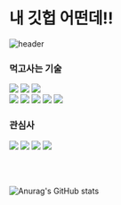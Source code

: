# 내 깃헙 어떤데!!

![header](https://capsule-render.vercel.app/api?type=transparent&height=150&text=Brogrammer&fontColor=C5715D&fontSize=30&fontAlign=40&stroke=594A54&fontAlignY=30&desc=의%20코드%20뭉탱이&descAlignY=50&descAlignX=90&descSize=12)

### 먹고사는 기술

<div align="left">
<img src="https://img.shields.io/badge/unity-000000?style=for-the-badge&logo=unity&logoColor=white">
<img src="https://img.shields.io/badge/csharp-512BD4?style=for-the-badge&logo=csharp&logoColor=white">
<img src="https://img.shields.io/badge/dotnet-512BD4?style=for-the-badge&logo=dotnet&logoColor=white">
</div>

<div align="left">
<img src="https://img.shields.io/badge/visualstudio-5C2D91?style=for-the-badge&logo=visualstudio&logoColor=white">
<img src="https://img.shields.io/badge/rider-000000?style=for-the-badge&logo=rider&logoColor=white">
<img src="https://img.shields.io/badge/androidstudio-000000?style=for-the-badge&logo=androidstudio&logoColor=white">
<img src="https://img.shields.io/badge/teamcity-000000?style=for-the-badge&logo=teamcity&logoColor=white">
<img src="https://img.shields.io/badge/jenkins-D24939?style=for-the-badge&logo=jenkins&logoColor=white">
</div>


### 관심사

<div align="left">
<img src="https://img.shields.io/badge/godotengine-000000?style=for-the-badge&logo=godotengine&logoColor=white">
<img src="https://img.shields.io/badge/java-000000?style=for-the-badge&logo=java&logoColor=white">
<img src="https://img.shields.io/badge/swift-000000?style=for-the-badge&logo=swift&logoColor=white">
<img src="https://img.shields.io/badge/cplusplus-000000?style=for-the-badge&logo=cplusplus&logoColor=white">
</div>

<br><br>

![Anurag's GitHub stats](https://github-readme-stats.vercel.app/api?username=TIRO044&show_icons=true&theme=calm)

<!--
**TIRO044/TIRO044** is a ✨ _special_ ✨ repository because its `README.md` (this file) appears on your GitHub profile.

Here are some ideas to get you started:

- 🔭 I’m currently working on ...
- 🌱 I’m currently learning ...
- 👯 I’m looking to collaborate on ...
- 🤔 I’m looking for help with ...
- 💬 Ask me about ...
- 📫 How to reach me: ...
- 😄 Pronouns: ...
- ⚡ Fun fact: ...
-->

